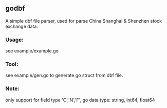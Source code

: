 ## godbf

A simple dbf file parser, used for parse China Shanghai & Shenzhen stock exchange data. 

### Usage:
see example/example.go

### Tool:
see example/gen.go to generate go struct from dbf file.

### Note:
only support for field type 'C','N','F', go data type: string, int64, float64
